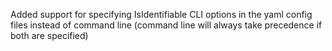 Added support for specifying IsIdentifiable CLI options in the yaml config files instead of command line (command line will always take precedence if both are specified)